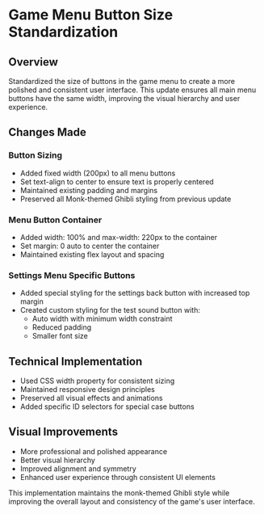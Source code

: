 # Game Menu Button Size Standardization

## Overview
Standardized the size of buttons in the game menu to create a more polished and consistent user interface. This update ensures all main menu buttons have the same width, improving the visual hierarchy and user experience.

## Changes Made

### Button Sizing
- Added fixed width (200px) to all menu buttons
- Set text-align to center to ensure text is properly centered
- Maintained existing padding and margins
- Preserved all Monk-themed Ghibli styling from previous update

### Menu Button Container
- Added width: 100% and max-width: 220px to the container
- Set margin: 0 auto to center the container
- Maintained existing flex layout and spacing

### Settings Menu Specific Buttons
- Added special styling for the settings back button with increased top margin
- Created custom styling for the test sound button with:
  - Auto width with minimum width constraint
  - Reduced padding
  - Smaller font size

## Technical Implementation
- Used CSS width property for consistent sizing
- Maintained responsive design principles
- Preserved all visual effects and animations
- Added specific ID selectors for special case buttons

## Visual Improvements
- More professional and polished appearance
- Better visual hierarchy
- Improved alignment and symmetry
- Enhanced user experience through consistent UI elements

This implementation maintains the monk-themed Ghibli style while improving the overall layout and consistency of the game's user interface.
